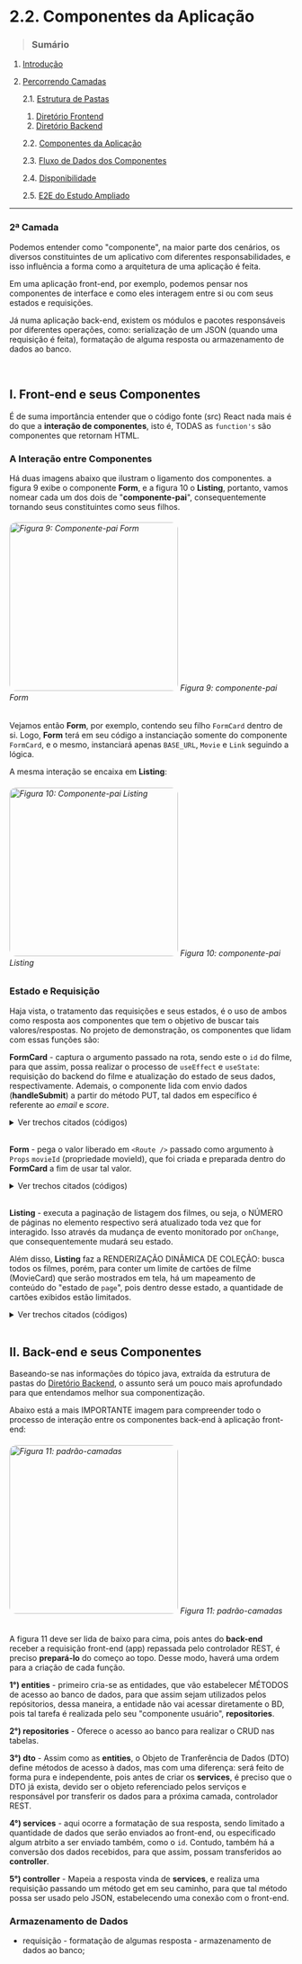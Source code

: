 # 2.2. Componentes da Aplicação
> ### Sumário

1. [Introdução](https://github.com/Sancruz-dev/estudo-ampliado#1-introdução)

2. [Percorrendo Camadas](https://github.com/Sancruz-dev/estudo-ampliado#2-percorrendo-camadas)

   2.1. [Estrutura de Pastas](/camadas/i-estrutura-de-pastas#21-estrutura-de-pastas)
      1. [Diretório Frontend](/camadas/i-estrutura-de-pastas#-diretório-frontend)
      2. [Diretório Backend](/camadas/i-estrutura-de-pastas#-diretório-backend)

   2.2. [Componentes da Aplicação](#)

   2.3. [Fluxo de Dados dos Componentes](/camadas/iii-fluxo-de-dados-dos-componentes#23-fluxo-de-dados-dos-componentes)

   2.4. [Disponibilidade](/camadas/iv-disponibilidade#24-disponibilidade)

   2.5. [E2E do Estudo Ampliado](/camadas/v-e2e-do-estudo-ampliado#25-e2e-do-estudo-ampliado)
***

### **2ª Camada**

Podemos entender como "componente", na maior parte dos cenários, os diversos constituintes de um aplicativo com diferentes responsabilidades, e isso influência a forma como a arquitetura de uma aplicação é feita.

Em uma aplicação front-end, por exemplo, podemos pensar nos componentes de interface e como eles interagem entre si ou com seus estados e requisições.

Já numa aplicação back-end, existem os módulos e pacotes responsáveis por diferentes operações, como: serialização de um JSON (quando uma requisição é feita), formatação de alguma resposta ou armazenamento de dados ao banco.

<br/>

## I. Front-end e seus Componentes

É de suma importância entender que o código fonte (src) React nada mais é do que a **interação de componentes**, isto é, TODAS as `function's` são componentes que retornam HTML.


### A Interação entre Componentes 

Há duas imagens abaixo que ilustram o ligamento dos componentes. a figura 9 exibe o componente **Form**, e a figura 10 o **Listing**, portanto, vamos nomear cada um dos dois de "**componente-pai**", consequentemente tornando seus constituintes como seus filhos. 


###### <img style="border-radius: 12px" height="300" src="https://user-images.githubusercontent.com/83969467/154770034-309d7bea-831b-4a5d-97b5-135f84a1651d.png" alt="Figura 9: Componente-pai Form" title="Componente-pai Form" /> Figura 9: componente-pai Form


Vejamos então **Form**, por exemplo, contendo seu filho `FormCard` dentro de si. Logo, **Form** terá em seu código a instanciação somente do componente `FormCard`, e o mesmo, instanciará apenas `BASE_URL`, `Movie` e `Link` seguindo a lógica.

A mesma interação se encaixa em **Listing**:

###### <img style="border-radius: 12px" height="300" src="https://user-images.githubusercontent.com/83969467/154773044-f10e17b2-bd4d-492b-b0b3-37ca44009147.png" alt="Figura 10: Componente-pai Listing" title="Componente-pai Listing" /> Figura 10: componente-pai Listing


### Estado e Requisição

Haja vista, o tratamento das requisições e seus estados, é o uso de ambos como resposta aos componentes que tem o objetivo de buscar tais valores/respostas. No projeto de demonstração, os componentes que lidam com essas funções são:

**FormCard** - captura o argumento passado na rota, sendo este o `id` do filme, para que assim, possa realizar o processo de `useEffect` e `useState`: requisição do backend do filme e atualização do estado de seus dados, respectivamente. Ademais, o componente lida com envio dados (**handleSubmit**) a partir do método PUT, tal dados em específico é referente ao _email_ e _score_.

<details> 
   <summary>Ver trechos citados (códigos)</summary>

``` tsx
type Props = {
   movieId: string;
}

function FormCard({ movieId }: Props) {

   const navigate = useNavigate();

   const [movie, setMovie] = useState<Movie>();
   
   // - useEffect para realizar a requisição. Busca do backend um filme a partir de seu id.
   // - O movieId que chegou de argumento para o Props, DEVE ser colocado como dependência desse useEffect. 
   useEffect(() => {
      axios.get(`${BASE_URL}/movies/${movieId}`)
         .then(response => {
            setMovie(response.data);
         })

   }, [movieId]);

   const handleSubmit = (event: React.FormEvent<HTMLFormElement>) => {
      event.preventDefault();
      const email = (event.target as any).email.value;
      const score = (event.target as any).score.value;

      if (!validateEmail(email)) { return; }

      // Configuração para ENVIO DE DADOS
      const config: AxiosRequestConfig = {
         baseURL: BASE_URL,
         method: 'PUT',
         url: '/scores',
         data: {
            email: email,
            movieId: movieId,
            score: score
         }
      }

      // Execução do ENVIO DE DADOS
      axios(config).then(response => {
         navigate("/");
         // console.log(response.data);
      })
   }

   return ( { /* [ ... ] */ } )
}
```

</details> 

<br/>


**Form** - pega o valor liberado em `<Route />` passado como argumento à `Props` `movieId` (propriedade movieId), que foi criada e preparada dentro do **FormCard** a fim de usar tal valor.

<details> 
   <summary>Ver trechos citados (códigos)</summary>

``` tsx
function Form() {
   const params = useParams();
   return (
      <FormCard movieId={`${params.movieId}`} />
   );
}
```

</details> 

<br/>

 **Listing** - executa a paginação de listagem dos filmes, ou seja, o NÚMERO de páginas no elemento respectivo será atualizado toda vez que for interagido. Isso através da mudança de evento monitorado por `onChange`, que consequentemente mudará seu estado. 
 
 Além disso, **Listing** faz a RENDERIZAÇÃO DINÂMICA DE COLEÇÃO: busca todos os filmes, porém, para conter um limite de cartões de filme (MovieCard) que serão mostrados em tela, há um mapeamento de conteúdo do "estado de `page`", pois dentro desse estado, a quantidade de cartões exibidos estão limitados.


<details> 
   <summary>Ver trechos citados (códigos)</summary>

``` tsx
function Listing() {

   // const [estado interno, função que altera esse estado] 
   const [pageNumber, setPageNumber] = useState(0);
   const [page, setPage] = useState<MoviePage>({
      content: [],
      last: true,
      totalPages: 0,
      totalElements: 0,
      size: 12,
      number: 0,
      first: true,
      numberOfElements: 0,
      empty: true
   });

   // - Parâmetro de ordernação (sort=id): Isso garante que a busca vai ser ordenada por id (os filmes virão na mesma ordem).
   // - Além do mais, assim como o 'id', pode-se fazer o mesmo com o title.
   useEffect(() => {
      axios.get(`${BASE_URL}/movies/?size=12&page=${pageNumber}&sort=id`)
         .then(response => {
            const data = response.data as MoviePage;
            setPage(data);
         });
   }, [pageNumber]);
   

   // Muda o estado do useState PageNumber
   const handlePageChange = (newPageNumber: number) => {
      setPageNumber(newPageNumber);
   }

     return (
      <>
         <Pagination page={page} onChange={handlePageChange} />

         <div className="container">
            <div className="row">

               {/* RENDERIZAÇÃO DINÂMICA DE COLEÇÃO
                  - map permite executar cada coisa com cada item no array (no filme) 
                  - NOTA: em uma renderização dinâmica de coleção, cada elemento renderizado 
                    DEVE possuir um atributo key. exemplo: key={movie.id}.
               */}
               {page.content.map(movie => (
                  <div key={movie.id} className="col-sm-6 col-lg-4 col-xl-3 mb-3">
                     <MovieCard movie={movie} />
                  </div>
               )
               )}


            </div>
         </div>

      </>
   );
}

```

</details> 

<br/>


## II. Back-end e seus Componentes  

Baseando-se nas informações do tópico java, extraída da estrutura de pastas do [Diretório Backend](/camadas/i-estrutura-de-pastas#-diretório-backend), o assunto será um pouco mais aprofundado para que entendamos melhor sua componentização.

Abaixo está a mais IMPORTANTE imagem para compreender todo o processo de interação entre os componentes back-end à aplicação front-end:

###### <img style="border-radius: 12px" height="300" src="https://user-images.githubusercontent.com/83969467/154807894-15856953-b78a-4ae2-a040-f745b4fd0e6c.png" alt="Figura 11: padrão-camadas" title="padrão-camadas" /> Figura 11: padrão-camadas

A figura 11 deve ser lida de baixo para cima, pois antes do **back-end** receber a requisição front-end (app) repassada pelo controlador REST, é preciso **prepará-lo** do começo ao topo. Desse modo, haverá uma ordem para a criação de cada função.

**1°) entities** - primeiro cria-se as entidades, que vão estabelecer MÉTODOS de acesso ao banco de dados, para que assim sejam utilizados pelos repósitorios, dessa maneira, a entidade não vai acessar diretamente o BD, pois tal tarefa é realizada pelo seu "componente usuário", **repositories**.

**2°) repositories** - Oferece o acesso ao banco para realizar o CRUD nas tabelas.

**3°) dto** - Assim como as **entities**, o Objeto de Tranferência de Dados (DTO) define métodos de acesso à dados, mas com uma diferença: será feito de forma pura e independente, pois antes de criar os **services**, é preciso que o DTO já exista, devido ser o objeto referenciado pelos serviços e responsável por transferir os dados para a próxima camada, controlador REST. 

**4°) services** - aqui ocorre a formatação de sua resposta, sendo limitado a quantidade de dados que serão enviados ao front-end, ou especificado algum atrbito a ser enviado também, como o `id`. Contudo, também há a conversão dos dados recebidos, para que assim, possam transferidos ao **controller**. 

**5°) controller** - Mapeia a resposta vinda de **services**, e realiza uma requisição passando um método get em seu caminho, para que tal método possa ser usado pelo JSON, estabelecendo uma conexão com o front-end.

### Armazenamento de Dados



- requisição - formatação de algumas resposta - armazenamento de dados ao banco;